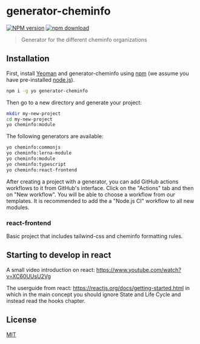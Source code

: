 # generator-cheminfo

[![NPM version][npm-image]][npm-url]
[![npm download][download-image]][download-url]

> Generator for the different cheminfo organizations

## Installation

First, install [Yeoman](http://yeoman.io) and generator-cheminfo using [npm](https://www.npmjs.com/) (we assume you have pre-installed [node.js](https://nodejs.org/)).

```bash
npm i -g yo generator-cheminfo
```

Then go to a new directory and generate your project:

```bash
mkdir my-new-project
cd my-new-project
yo cheminfo:module
```

The following generators are available:

```bash
yo cheminfo:commonjs
yo cheminfo:lerna-module
yo cheminfo:module
yo cheminfo:typescript
yo cheminfo:react-frontend
```

After creating a project with a generator, you can add GitHub actions workflows
to it from GitHub's interface. Click on the "Actions" tab and then on "New workflow".
You will be able to choose a workflow from our templates. It is recommended to
add the a "Node.js CI" workflow to all new modules.

### react-frontend

Basic project that includes tailwind-css and cheminfo formatting rules.

## Starting to develop in react

A small video introduction on react: https://www.youtube.com/watch?v=XC60UUsU2Vg

The userguide from react: https://reactjs.org/docs/getting-started.html in which in the main concept you should ignore State and Life Cycle and instead read the hooks chapter.

## License

[MIT](./LICENSE)

[npm-image]: https://badge.fury.io/js/generator-cheminfo.svg
[npm-url]: https://npmjs.org/package/generator-cheminfo
[download-image]: https://img.shields.io/npm/dm/generator-cheminfo.svg?style=flat-square
[download-url]: https://npmjs.org/package/generator-cheminfo
